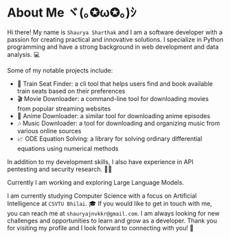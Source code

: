 # About Me ヾ(｡✪ω✪｡)ｼ

Hi there! My name is `Shaurya Sharthak` and I am a software developer with a passion for creating practical and innovative solutions. I specialize in Python programming and have a strong background in web development and data analysis. 💻

Some of my notable projects include:

- 🚂 Train Seat Finder: a cli tool that helps users find and book available train seats based on their preferences
- 🎬 Movie Downloader: a command-line tool for downloading movies from popular streaming websites
- 🌸 Anime Downloader: a similar tool for downloading anime episodes
- 🎶 Music Downloader: a tool for downloading and organizing music from various online sources
- 📈 ODE Equation Solving: a library for solving ordinary differential equations using numerical methods

In addition to my development skills, I also have experience in API pentesting and security research. 🕵️‍♂️

Currently I am working and exploring Large Language Models.

I am currently studying Computer Science with a focus on Artificial Intelligence at `CSVTU Bhilai`. 🎓 If you would like to get in touch with me, you can reach me at `shauryajnvkkr@gmail.com`. I am always looking for new challenges and opportunities to learn and grow as a developer. Thank you for visiting my profile and I look forward to connecting with you! 🤝
